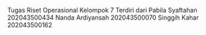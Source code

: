 Tugas Riset Operasional
Kelompok 7
Terdiri dari
Pabila Syaftahan  202043500434
Nanda Ardiyansah  202043500070
Singgih Kahar     202043500162
